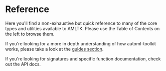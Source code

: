 # Reference
Here you'll find a non-exhaustive but quick reference to
many of the core types and utilities available to AMLTK.
Please use the Table of Contents on the left to browse them.

If you're looking for a more in depth understanding of how
automl-toolkit works, please take a look at the
[guides section](../guides/index.md).

If you're looking for signatures and specific function
documentation, check out the API docs.

